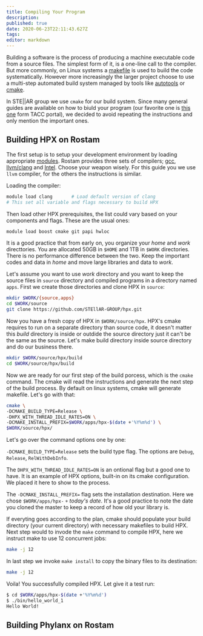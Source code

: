 ```yaml
---
title: Compiling Your Program
description: 
published: true
date: 2020-06-23T22:11:43.627Z
tags: 
editor: markdown
---
```


Building a software is the process of producing a machine executable code from a source files. The simplest form of it, is a one-line call to the compiler. But  more commonly, on Linux systems a [makefile](http://www.gnu.org/software/make/manual/make.html) is used to build the code systematically. However more increasingly the larger project choose to use a multi-step automated build system managed by tools like [autotools](http://www.gnu.org/software/automake/manual/html_node/Autotools-Introduction.html) or [cmake](https://cmake.org/). 

In STE||AR group we use `cmake` for our build system. Since many general guides are available on how to biuld your program (our favorite one is [this one](https://frontera-portal.tacc.utexas.edu/user-guide/building/) form TACC portal), we decided to avoid repeating the instructions and only mention the important ones.

## Building HPX on Rostam

The first setup is to setup your development environment by loading appropriate [modules](/cluster/software#environment-module). Rostam provides three sets of compilers; [gcc](https://gcc.gnu.org/), [llvm/clang](http://llvm.org/) and [Intel](https://software.intel.com/content/www/us/en/develop/tools/compilers.html). Choose your weapon wisely. For this guide you we use `llvm` compiler, for the others the instructions is similar.

Loading the compiler:

```bash
module load clang		# Load default version of clang
# This set all variable and flags necessary to build HPX
```

Then load other HPX prerequisites, the list could vary based on your components and flags. These are the usual ones:

```bash
module load boost cmake git papi hwloc
```

It is a good practice that from early on, you organize your *home* and *work* directtories. You are allocated 50GB in `$HOME` and 1TB in `$WORK` directories. There is no performance difference between the two. Keep the important codes and data in *home* and move large libraries and data to *work*.

Let's assume you want to use *work* directory and you want to keep the source files in `source` directory and compiled programs in a directory named `apps`. First we create those directories and clone HPX in `source`:

```bash
mkdir $WORK/{source,apps}
cd $WORK/source
git clone https://github.com/STEllAR-GROUP/hpx.git
```

Now you have a fresh copy of HPX in `$WORK/source/hpx`. HPX's cmake requires to run on a separate directory than source code, it doesn't matter this *build* directory is inside or outdide the source directory just it can't be the same as the source. Let's make build directory inside source directory and do our business there.

```bash
mkdir $WORK/source/hpx/build
cd $WORK/source/hpx/build
```

Now we are ready for our first step of the build porcess, which is the `cmake` command. The cmake will read the instructions and generate the next step of the build process. By default on linux systems, cmake will generate makefile. Let's go with that:

```bash
cmake \
-DCMAKE_BUILD_TYPE=Release \
-DHPX_WITH_THREAD_IDLE_RATES=ON \
-DCMAKE_INSTALL_PREFIX=$WORK/apps/hpx-$(date +'%Y%m%d') \
$WORK/source/hpx/
```

Let's go over the command options one by one:

`-DCMAKE_BUILD_TYPE=Release` sets the build type flag. The options are `Debug`, `Release`, `RelWithDebInfo`.

The `DHPX_WITH_THREAD_IDLE_RATES=ON` is an ontional flag but a good one to have. It is an example of HPX options, built-in on its cmake configuration. We placed it here to show to the process.

The `-DCMAKE_INSTALL_PREFIX=` flag sets the installation destination. Here we chose `$WORK/apps/hpx-` `+` *today's date*. It's a good practice to note the date you cloned the master to keep a record of how old your library is.

If everyting goes according to the plan, cmake should populate your build directory (your current directory) with necessary makefiles to build HPX. Next step would to invode the `make` command to compile HPX, here we instruct make to use 12 concurrent jobs:

```bash
make -j 12
```

In last step we invoke `make install` to copy the binary files to its destination:

```bash
make -j 12
```

Voila! You successfully compiled HPX. Let give it a test run:

```bash
$ cd $WORK/apps/hpx-$(date +'%Y%m%d')
$ ./bin/hello_world_1
Hello World!
```

## Building Phylanx on Rostam